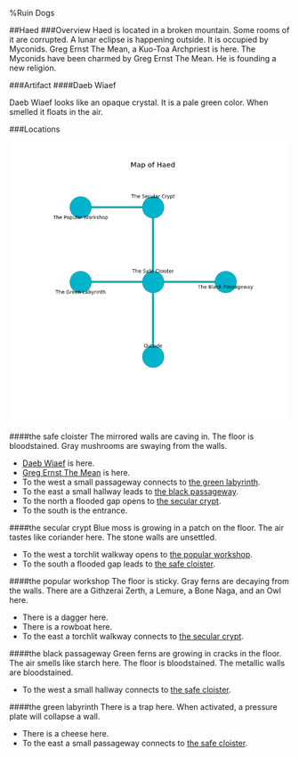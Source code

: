 %Ruin Dogs

##Haed
###Overview
Haed is located in a broken mountain. Some rooms of it are corrupted. A lunar eclipse is happening outside. It is occupied by Myconids. <a name="Greg-Ernst-The-Mean"></a>Greg Ernst The Mean, a Kuo-Toa Archpriest is here. The Myconids have been charmed by Greg Ernst The Mean. He  is founding a new religion. 



###Artifact
####<a name="Daeb-Wiaef"></a>Daeb Wiaef


Daeb Wiaef looks like an opaque crystal. It is a pale green color. When smelled it floats in the air. 





###Locations


![](../v2/images/Haed.png)

####<a name="the-safe-cloister"></a>the safe cloister
The mirrored walls are caving in. The floor is bloodstained. Gray mushrooms are swaying from the walls. 



* [Daeb Wiaef](#Daeb-Wiaef) is here.
* [Greg Ernst The Mean](#Greg-Ernst-The-Mean) is here.
* To the west a small passageway connects to [the green labyrinth](#the-green-labyrinth).
* To the east a small hallway leads to [the black passageway](#the-black-passageway).
* To the north a flooded gap opens to [the secular crypt](#the-secular-crypt).
* To the south is the entrance.


####<a name="the-secular-crypt"></a>the secular crypt
Blue moss is growing in a patch on the floor. The air tastes like coriander here. The stone walls are unsettled. 



* To the west a torchlit walkway opens to [the popular workshop](#the-popular-workshop).
* To the south a flooded gap leads to [the safe cloister](#the-safe-cloister).


####<a name="the-popular-workshop"></a>the popular workshop
The floor is sticky. Gray ferns are decaying from the walls. There are a Githzerai Zerth, a Lemure, a Bone Naga, and an Owl here. 



* There is a dagger here.
* There is a rowboat here.
* To the east a torchlit walkway connects to [the secular crypt](#the-secular-crypt).


####<a name="the-black-passageway"></a>the black passageway
Green ferns are growing in cracks in the floor. The air smells like starch here. The floor is bloodstained. The metallic walls are bloodstained. 



* To the west a small hallway connects to [the safe cloister](#the-safe-cloister).


####<a name="the-green-labyrinth"></a>the green labyrinth
There is a trap here. When activated, a pressure plate will collapse a wall. 



* There is a cheese here.
* To the east a small passageway connects to [the safe cloister](#the-safe-cloister).


